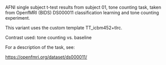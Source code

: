 AFNI single subject t-test results from subject 01, tone counting task, taken from OpenfMRI (BIDS) DS000011 classification learning and tone counting experiment. 

This variant uses the custom template TT_icbm452+tlrc. 

Contrast used:
tone counting vs. baseline


For a description of the task, see:

https://openfmri.org/dataset/ds000011/

